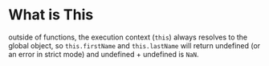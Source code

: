 # What is This

outside of functions, the execution context (`this`) always resolves to the global object, so `this.firstName` and `this.lastName` will return undefined (or an error in strict mode) and undefined + undefined is `NaN`.

